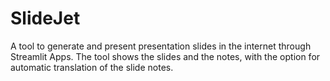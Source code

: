 # SlideJet
A tool to generate and present presentation slides in the internet through Streamlit Apps. The tool shows the slides and the notes, with the option for automatic translation of the slide notes.
